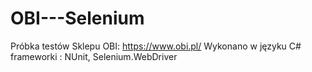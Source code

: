 # OBI---Selenium
Próbka testów Sklepu OBI: https://www.obi.pl/
Wykonano w języku C# frameworki : NUnit, Selenium.WebDriver

